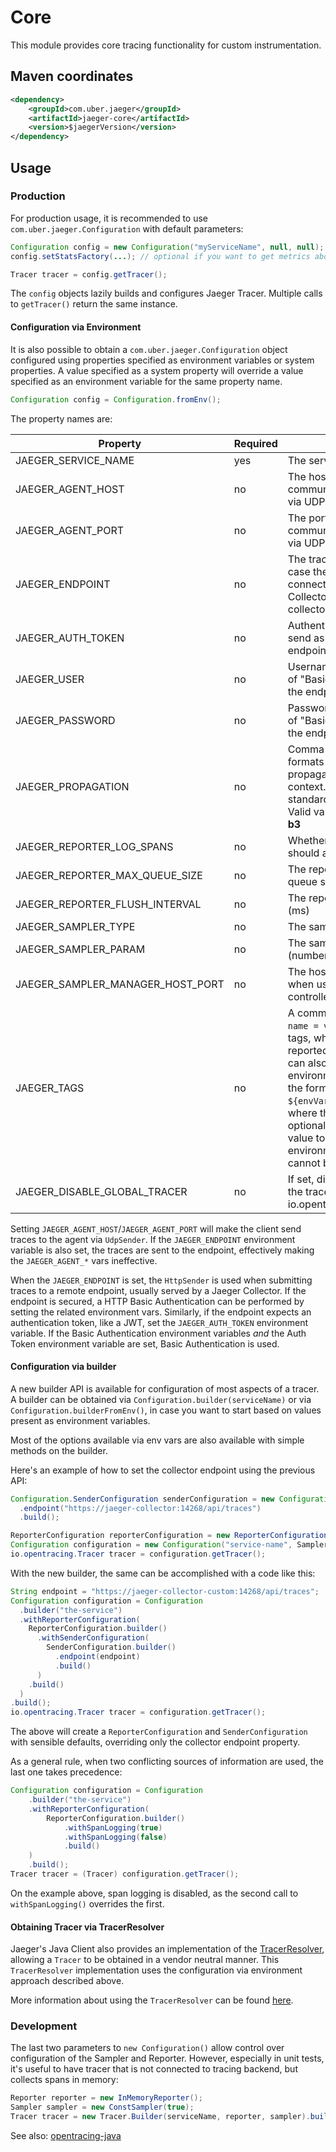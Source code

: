 # Core
This module provides core tracing functionality for custom instrumentation. 

## Maven coordinates
```xml
<dependency>
    <groupId>com.uber.jaeger</groupId>
    <artifactId>jaeger-core</artifactId>
    <version>$jaegerVersion</version>
</dependency>
```

## Usage

### Production

For production usage, it is recommended to use `com.uber.jaeger.Configuration` with default parameters:

```java
Configuration config = new Configuration("myServiceName", null, null);
config.setStatsFactory(...); // optional if you want to get metrics about tracer behavior

Tracer tracer = config.getTracer();
```

The `config` objects lazily builds and configures Jaeger Tracer. Multiple calls to `getTracer()` return the same instance.


#### Configuration via Environment

It is also possible to obtain a `com.uber.jaeger.Configuration` object configured using properties specified
as environment variables or system properties. A value specified as a system property will override a value
specified as an environment variable for the same property name.

```java
Configuration config = Configuration.fromEnv();
```

The property names are:

Property | Required | Description
--- | --- | ---
JAEGER_SERVICE_NAME | yes | The service name
JAEGER_AGENT_HOST | no | The hostname for communicating with agent via UDP
JAEGER_AGENT_PORT | no | The port for communicating with agent via UDP
JAEGER_ENDPOINT | no | The traces endpoint, in case the client should connect directly to the Collector, like http://jaeger-collector:14268/api/traces
JAEGER_AUTH_TOKEN | no | Authentication Token to send as "Bearer" to the endpoint
JAEGER_USER | no | Username to send as part of "Basic" authentication to the endpoint
JAEGER_PASSWORD | no | Password to send as part of "Basic" authentication to the endpoint
JAEGER_PROPAGATION | no | Comma separated list of formats to use for propagating the trace context. Defaults to the standard Jaeger format. Valid values are **jaeger** and **b3**
JAEGER_REPORTER_LOG_SPANS | no | Whether the reporter should also log the spans
JAEGER_REPORTER_MAX_QUEUE_SIZE | no | The reporter's maximum queue size
JAEGER_REPORTER_FLUSH_INTERVAL | no | The reporter's flush interval (ms)
JAEGER_SAMPLER_TYPE | no | The sampler type
JAEGER_SAMPLER_PARAM | no | The sampler parameter (number)
JAEGER_SAMPLER_MANAGER_HOST_PORT | no | The host name and port when using the remote controlled sampler
JAEGER_TAGS | no | A comma separated list of `name = value` tracer level tags, which get added to all reported spans. The value can also refer to an environment variable using the format `${envVarName:default}`, where the `:default` is optional, and identifies a value to be used if the environment variable cannot be found
JAEGER_DISABLE_GLOBAL_TRACER | no | If set, disables registering the tracer with io.opentracing.GlobalTracer

Setting `JAEGER_AGENT_HOST`/`JAEGER_AGENT_PORT` will make the client send traces to the agent via `UdpSender`.
If the `JAEGER_ENDPOINT` environment variable is also set, the traces are sent to the endpoint, effectively making
the `JAEGER_AGENT_*` vars ineffective.

When the `JAEGER_ENDPOINT` is set, the `HttpSender` is used when submitting traces to a remote
endpoint, usually served by a Jaeger Collector. If the endpoint is secured, a HTTP Basic Authentication
can be performed by setting the related environment vars. Similarly, if the endpoint expects an authentication
token, like a JWT, set the `JAEGER_AUTH_TOKEN` environment variable. If the Basic Authentication environment
variables *and* the Auth Token environment variable are set, Basic Authentication is used.

#### Configuration via builder

A new builder API is available for configuration of most aspects of a tracer. A builder can be obtained via
`Configuration.builder(serviceName)` or via `Configuration.builderFromEnv()`, in case you want to start based on values
present as environment variables.

Most of the options available via env vars are also available with simple methods on the builder.

Here's an example of how to set the collector endpoint using the previous API:

```java
Configuration.SenderConfiguration senderConfiguration = new Configuration.SenderConfiguration.Builder()
  .endpoint("https://jaeger-collector:14268/api/traces")
  .build();

ReporterConfiguration reporterConfiguration = new ReporterConfiguration(senderConfiguration.getSender());
Configuration configuration = new Configuration("service-name", SamplerConfiguration.fromEnv(), reporterConfiguration);
io.opentracing.Tracer tracer = configuration.getTracer();
```

With the new builder, the same can be accomplished with a code like this:

```java
String endpoint = "https://jaeger-collector-custom:14268/api/traces";
Configuration configuration = Configuration
  .builder("the-service")
  .withReporterConfiguration(
    ReporterConfiguration.builder()
      .withSenderConfiguration(
        SenderConfiguration.builder()
          .endpoint(endpoint)
          .build()
      )
    .build()
  )
.build();
io.opentracing.Tracer tracer = configuration.getTracer();
```

The above will create a `ReporterConfiguration` and `SenderConfiguration` with sensible defaults, overriding only the
collector endpoint property.

As a general rule, when two conflicting sources of information are used, the last one takes precedence:

```java
Configuration configuration = Configuration
    .builder("the-service")
    .withReporterConfiguration(
        ReporterConfiguration.builder()
            .withSpanLogging(true)
            .withSpanLogging(false)
            .build()
    )
    .build();
Tracer tracer = (Tracer) configuration.getTracer();
```

On the example above, span logging is disabled, as the second call to `withSpanLogging()` overrides the first.

#### Obtaining Tracer via TracerResolver

Jaeger's Java Client also provides an implementation of the
[TracerResolver](https://github.com/opentracing-contrib/java-tracerresolver), allowing a `Tracer` to be
obtained in a vendor neutral manner. This `TracerResolver` implementation uses the configuration via
environment approach described above.

More information about using the `TracerResolver` can be found [here](../jaeger-tracerresolver/README.md).


### Development

The last two parameters to `new Configuration()` allow control over configuration of the Sampler and Reporter.
However, especially in unit tests, it's useful to have tracer that is not connected to tracing backend, but collects
spans in memory:

```java
Reporter reporter = new InMemoryReporter();
Sampler sampler = new ConstSampler(true);
Tracer tracer = new Tracer.Builder(serviceName, reporter, sampler).build();
```

See also: [opentracing-java](https://github.com/opentracing/opentracing-java)
